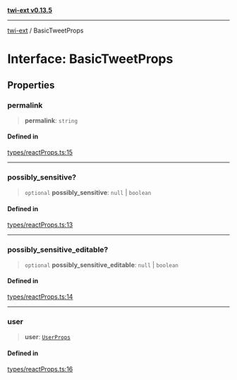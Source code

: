 [**twi-ext v0.13.5**](../README.md)

***

[twi-ext](../README.md) / BasicTweetProps

# Interface: BasicTweetProps

## Properties

### permalink

> **permalink**: `string`

#### Defined in

[types/reactProps.ts:15](https://github.com/Robot-Inventor/twi-ext/blob/161180962d20763ef92b105acdbfd3ec11584936/src/types/reactProps.ts#L15)

***

### possibly\_sensitive?

> `optional` **possibly\_sensitive**: `null` \| `boolean`

#### Defined in

[types/reactProps.ts:13](https://github.com/Robot-Inventor/twi-ext/blob/161180962d20763ef92b105acdbfd3ec11584936/src/types/reactProps.ts#L13)

***

### possibly\_sensitive\_editable?

> `optional` **possibly\_sensitive\_editable**: `null` \| `boolean`

#### Defined in

[types/reactProps.ts:14](https://github.com/Robot-Inventor/twi-ext/blob/161180962d20763ef92b105acdbfd3ec11584936/src/types/reactProps.ts#L14)

***

### user

> **user**: [`UserProps`](UserProps.md)

#### Defined in

[types/reactProps.ts:16](https://github.com/Robot-Inventor/twi-ext/blob/161180962d20763ef92b105acdbfd3ec11584936/src/types/reactProps.ts#L16)
